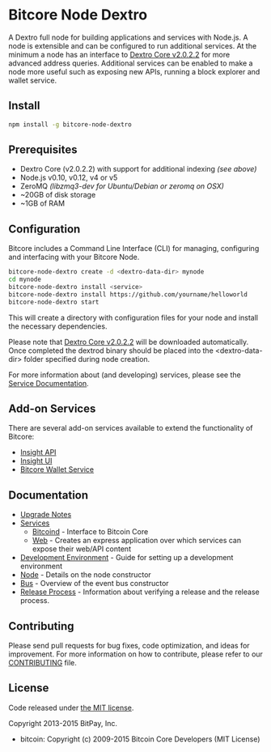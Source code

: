 Bitcore Node Dextro
============

A Dextro full node for building applications and services with Node.js. A node is extensible and can be configured to run additional services. At the minimum a node has an interface to [Dextro Core v2.0.2.2](https://github.com/dextrocoin/dextro/tree/2.0.2.2) for more advanced address queries. Additional services can be enabled to make a node more useful such as exposing new APIs, running a block explorer and wallet service.

## Install

```bash
npm install -g bitcore-node-dextro
```

## Prerequisites

- Dextro Core (v2.0.2.2) with support for additional indexing *(see above)*
- Node.js v0.10, v0.12, v4 or v5
- ZeroMQ *(libzmq3-dev for Ubuntu/Debian or zeromq on OSX)*
- ~20GB of disk storage
- ~1GB of RAM

## Configuration

Bitcore includes a Command Line Interface (CLI) for managing, configuring and interfacing with your Bitcore Node.

```bash
bitcore-node-dextro create -d <dextro-data-dir> mynode
cd mynode
bitcore-node-dextro install <service>
bitcore-node-dextro install https://github.com/yourname/helloworld
bitcore-node-dextro start
```

This will create a directory with configuration files for your node and install the necessary dependencies.

Please note that [Dextro Core v2.0.2.2](https://github.com/dextrocoin/dextro/tree/2.0.2.2) will be downloaded automatically. Once completed the dextrod binary should be placed into the &lt;dextro-data-dir&gt; folder specified during node creation.

For more information about (and developing) services, please see the [Service Documentation](docs/services.md).

## Add-on Services

There are several add-on services available to extend the functionality of Bitcore:

- [Insight API](https://github.com/Al3xxx19/insight-api-dextro/tree/master)
- [Insight UI](https://github.com/Al3xxx19/insight-ui-dextro/tree/master)
- [Bitcore Wallet Service](https://github.com/Al3xxx19/bitcore-wallet-service-dextro/tree/master)

## Documentation

- [Upgrade Notes](docs/upgrade.md)
- [Services](docs/services.md)
  - [Bitcoind](docs/services/bitcoind.md) - Interface to Bitcoin Core
  - [Web](docs/services/web.md) - Creates an express application over which services can expose their web/API content
- [Development Environment](docs/development.md) - Guide for setting up a development environment
- [Node](docs/node.md) - Details on the node constructor
- [Bus](docs/bus.md) - Overview of the event bus constructor
- [Release Process](docs/release.md) - Information about verifying a release and the release process.

## Contributing

Please send pull requests for bug fixes, code optimization, and ideas for improvement. For more information on how to contribute, please refer to our [CONTRIBUTING](https://github.com/bitpay/bitcore/blob/master/CONTRIBUTING.md) file.

## License

Code released under [the MIT license](https://github.com/bitpay/bitcore-node-dextro/blob/master/LICENSE).

Copyright 2013-2015 BitPay, Inc.

- bitcoin: Copyright (c) 2009-2015 Bitcoin Core Developers (MIT License)
